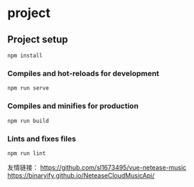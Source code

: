 # project

## Project setup
```
npm install
```

### Compiles and hot-reloads for development
```
npm run serve
```
### Compiles and minifies for production
```
npm run build
```
### Lints and fixes files
```
npm run lint
```
友情链接：
https://github.com/sl1673495/vue-netease-music <br>
https://binaryify.github.io/NeteaseCloudMusicApi/
